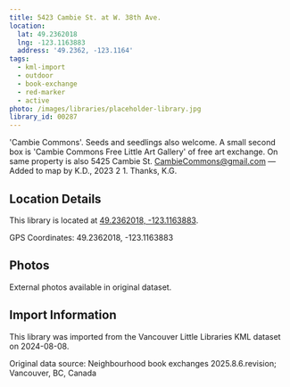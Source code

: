 ```yaml
---
title: 5423 Cambie St. at W. 38th Ave.
location:
  lat: 49.2362018
  lng: -123.1163883
  address: '49.2362, -123.1164'
tags:
  - kml-import
  - outdoor
  - book-exchange
  - red-marker
  - active
photo: /images/libraries/placeholder-library.jpg
library_id: 00287
---
```

'Cambie Commons'.
Seeds and seedlings also welcome.
A small second box is 
'Cambie Commons Free Little Art Gallery' 
of free art exchange.
On same property is also 5425 Cambie St.
CambieCommons@gmail.com
—Added to map by K.D., 2023 2 1. Thanks, K.G.

## Location Details

This library is located at [49.2362018, -123.1163883](https://www.google.com/maps?q=49.2362018,-123.1163883).

GPS Coordinates: 49.2362018, -123.1163883

## Photos

External photos available in original dataset.

## Import Information

This library was imported from the Vancouver Little Libraries KML dataset on 2024-08-08.

Original data source: Neighbourhood book exchanges 2025.8.6.revision; Vancouver, BC, Canada
